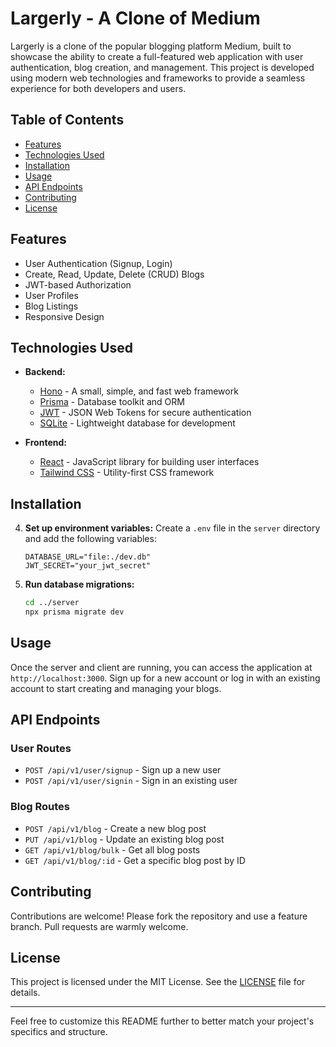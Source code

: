 # Largerly - A Clone of Medium

Largerly is a clone of the popular blogging platform Medium, built to showcase the ability to create a full-featured web application with user authentication, blog creation, and management. This project is developed using modern web technologies and frameworks to provide a seamless experience for both developers and users.

## Table of Contents

- [Features](#features)
- [Technologies Used](#technologies-used)
- [Installation](#installation)
- [Usage](#usage)
- [API Endpoints](#api-endpoints)
- [Contributing](#contributing)
- [License](#license)

## Features

- User Authentication (Signup, Login)
- Create, Read, Update, Delete (CRUD) Blogs
- JWT-based Authorization
- User Profiles
- Blog Listings
- Responsive Design

## Technologies Used

- **Backend:**
  - [Hono](https://hono.dev/) - A small, simple, and fast web framework
  - [Prisma](https://www.prisma.io/) - Database toolkit and ORM
  - [JWT](https://jwt.io/) - JSON Web Tokens for secure authentication
  - [SQLite](https://www.sqlite.org/index.html) - Lightweight database for development

- **Frontend:**
  - [React](https://reactjs.org/) - JavaScript library for building user interfaces
  - [Tailwind CSS](https://tailwindcss.com/) - Utility-first CSS framework

## Installation



4. **Set up environment variables:**
    Create a `.env` file in the `server` directory and add the following variables:
    ```env
    DATABASE_URL="file:./dev.db"
    JWT_SECRET="your_jwt_secret"
    ```

5. **Run database migrations:**
    ```bash
    cd ../server
    npx prisma migrate dev
    ```


## Usage

Once the server and client are running, you can access the application at `http://localhost:3000`. Sign up for a new account or log in with an existing account to start creating and managing your blogs.

## API Endpoints

### User Routes

- `POST /api/v1/user/signup` - Sign up a new user
- `POST /api/v1/user/signin` - Sign in an existing user

### Blog Routes

- `POST /api/v1/blog` - Create a new blog post
- `PUT /api/v1/blog` - Update an existing blog post
- `GET /api/v1/blog/bulk` - Get all blog posts
- `GET /api/v1/blog/:id` - Get a specific blog post by ID

## Contributing

Contributions are welcome! Please fork the repository and use a feature branch. Pull requests are warmly welcome.

## License

This project is licensed under the MIT License. See the [LICENSE](LICENSE) file for details.

---

Feel free to customize this README further to better match your project's specifics and structure.
